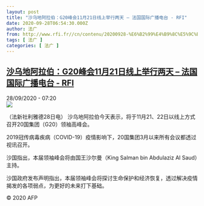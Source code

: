 ```yaml
---
layout: post
title: "沙乌地阿拉伯：G20峰会11月21日线上举行两天 – 法国国际广播电台 - RFI"
date: 2020-09-28T06:54:30.000Z
author: 法广
from: http://www.rfi.fr//cn/contenu/20200928-%E6%B2%99%E4%B9%8C%E5%9C%B0%E9%98%BF%E6%8B%89%E4%BC%AFg20%E5%B3%B0%E4%BC%9A11%E6%9C%8821%E6%97%A5%E7%BA%BF%E4%B8%8A%E4%B8%BE%E8%A1%8C%E4%B8%A4%E5%A4%A9
tags: [ 法广 ]
categories: [ 法广 ]
---
```

<!--1601276070000-->
[沙乌地阿拉伯：G20峰会11月21日线上举行两天 – 法国国际广播电台 - RFI](http://www.rfi.fr//cn/contenu/20200928-%E6%B2%99%E4%B9%8C%E5%9C%B0%E9%98%BF%E6%8B%89%E4%BC%AFg20%E5%B3%B0%E4%BC%9A11%E6%9C%8821%E6%97%A5%E7%BA%BF%E4%B8%8A%E4%B8%BE%E8%A1%8C%E4%B8%A4%E5%A4%A9)
------

<div>
<div>28/09/2020 - 07:20</div><img src="https://s.rfi.fr/media/display/2bf2679e-014d-11eb-98c8-005056bf87d6/w:310/p:16x9/int0008b.200928132001.jpg"><div class="t-content__body u-clearfix">            <p>（法新社利雅德28日电）    沙乌地阿拉伯今天表示，将于11月21、22日以线上方式召开20国集团（G20）领袖高峰会。</p><p>    2019冠传病毒疾病（COVID-19）疫情影响下，20国集团3月以来所有会议都透过视讯召开。</p><p>    沙国指出，本届领袖峰会将由国王沙尔曼（King Salman bin Abdulaziz Al Saud）主持。</p><p>    沙国政府发布声明指出，本届领袖峰会将探讨生命保护和经济恢复，透过解决疫情揭发的各项弱点，为更好的未来打下基础。</p>            <p class="t-copyright">© 2020 AFP</p>        </div>
</div>
